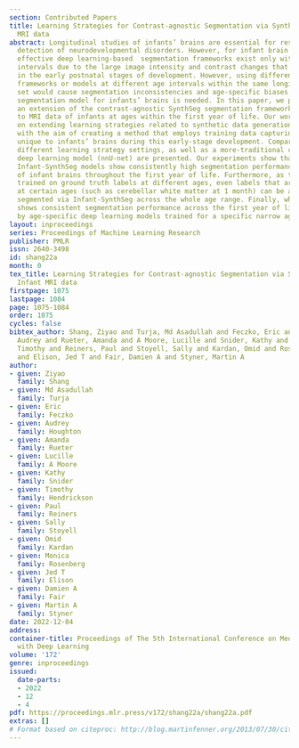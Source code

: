 ```yaml
---
section: Contributed Papers
title: Learning Strategies for Contrast-agnostic Segmentation via SynthSeg for Infant
  MRI data
abstract: Longitudinal studies of infants’ brains are essential for research and clinical
  detection of neurodevelopmental disorders. However, for infant brain MRI scans,
  effective deep learning-based  segmentation frameworks exist only within small age
  intervals due to the large image intensity and contrast changes that take place
  in the early postnatal stages of development. However, using different segmentation
  frameworks or models at different age intervals within the same longitudinal data
  set would cause segmentation inconsistencies and age-specific biases. Thus, an age-agnostic
  segmentation model for infants’ brains is needed. In this paper, we present “Infant-SynthSeg“,
  an extension of the contrast-agnostic SynthSeg segmentation framework applicable
  to MRI data of infants at ages within the first year of life. Our work mainly focuses
  on extending learning strategies related to synthetic data generation and augmentation,
  with the aim of creating a method that employs training data capturing features
  unique to infants’ brains during this early-stage development. Comparison across
  different learning strategy settings, as well as a more-traditional contrast-aware
  deep learning model (nnU-net) are presented. Our experiments show that our trained
  Infant-SynthSeg models show consistently high segmentation performance on MRI scans
  of infant brains throughout the first year of life. Furthermore, as the model is
  trained on ground truth labels at different ages, even labels that are not present
  at certain ages (such as cerebellar white matter at 1 month) can be appropriately
  segmented via Infant-SynthSeg across the whole age range. Finally, while Infant-SynthSeg
  shows consistent segmentation performance across the first year of life, it is outperformed
  by age-specific deep learning models trained for a specific narrow age range.
layout: inproceedings
series: Proceedings of Machine Learning Research
publisher: PMLR
issn: 2640-3498
id: shang22a
month: 0
tex_title: Learning Strategies for Contrast-agnostic Segmentation via SynthSeg for
  Infant MRI data
firstpage: 1075
lastpage: 1084
page: 1075-1084
order: 1075
cycles: false
bibtex_author: Shang, Ziyao and Turja, Md Asadullah and Feczko, Eric and Houghton,
  Audrey and Rueter, Amanda and A Moore, Lucille and Snider, Kathy and Hendrickson,
  Timothy and Reiners, Paul and Stoyell, Sally and Kardan, Omid and Rosenberg, Monica
  and Elison, Jed T and Fair, Damien A and Styner, Martin A
author:
- given: Ziyao
  family: Shang
- given: Md Asadullah
  family: Turja
- given: Eric
  family: Feczko
- given: Audrey
  family: Houghton
- given: Amanda
  family: Rueter
- given: Lucille
  family: A Moore
- given: Kathy
  family: Snider
- given: Timothy
  family: Hendrickson
- given: Paul
  family: Reiners
- given: Sally
  family: Stoyell
- given: Omid
  family: Kardan
- given: Monica
  family: Rosenberg
- given: Jed T
  family: Elison
- given: Damien A
  family: Fair
- given: Martin A
  family: Styner
date: 2022-12-04
address:
container-title: Proceedings of The 5th International Conference on Medical Imaging
  with Deep Learning
volume: '172'
genre: inproceedings
issued:
  date-parts:
  - 2022
  - 12
  - 4
pdf: https://proceedings.mlr.press/v172/shang22a/shang22a.pdf
extras: []
# Format based on citeproc: http://blog.martinfenner.org/2013/07/30/citeproc-yaml-for-bibliographies/
---
```

